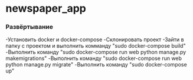 # newspaper_app
### Развёртывание
-Установить docker и docker-compose
-Склонировать проект
-Зайти в папку с проектом и выполнить комманду "sudo docker-compose build"
-Выполнить команду "sudo docker-compose run web python manage.py makemigrations"
-Выполнить команду "sudo docker-compose run web python manage.py migrate"
-Выполнить команду "sudo docker-compose up"
